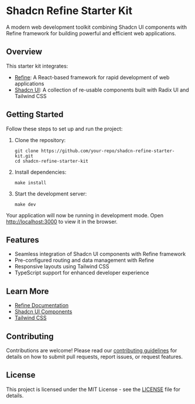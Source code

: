 # Shadcn Refine Starter Kit

A modern web development toolkit combining Shadcn UI components with Refine framework for building powerful and efficient web applications.

## Overview

This starter kit integrates:
- [Refine](https://refine.dev): A React-based framework for rapid development of web applications
- [Shadcn UI](https://ui.shadcn.com/): A collection of re-usable components built with Radix UI and Tailwind CSS

## Getting Started

Follow these steps to set up and run the project:

1. Clone the repository:
   ```
   git clone https://github.com/your-repo/shadcn-refine-starter-kit.git
   cd shadcn-refine-starter-kit
   ```

2. Install dependencies:
   ```
   make install
   ```

3. Start the development server:
   ```
   make dev
   ```

Your application will now be running in development mode. Open [http://localhost:3000](http://localhost:3000) to view it in the browser.

## Features

- Seamless integration of Shadcn UI components with Refine framework
- Pre-configured routing and data management with Refine
- Responsive layouts using Tailwind CSS
- TypeScript support for enhanced developer experience

## Learn More

- [Refine Documentation](https://refine.dev/docs/)
- [Shadcn UI Components](https://ui.shadcn.com/docs/components)
- [Tailwind CSS](https://tailwindcss.com/docs)

## Contributing

Contributions are welcome! Please read our [contributing guidelines](CONTRIBUTING.md) for details on how to submit pull requests, report issues, or request features.

## License

This project is licensed under the MIT License - see the [LICENSE](LICENSE) file for details.